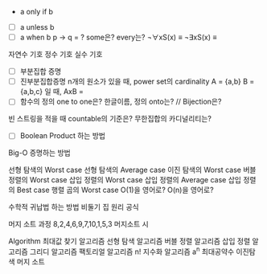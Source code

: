 - a only if b
- [ ] a unless b 
- [ ] a when b
p → q  = ?
some은?
every는?
¬∀xS(x) ≡
¬∃xS(x) ≡

자연수 기호
정수 기호
실수 기호
- [ ] 부분집합 증명 
- [ ] 진부분집합증명
n개의 원소가 있을 때, power set의 cardinality
A = {a,b} B = {a,b,c} 일 때, AxB =
- [ ] 함수의 정의
one to one은? 한글이름, 정의
onto는? //
Bijection은?

빈 스트링을 적을 때
countable의 기준은?
무한집합의 카디널리티는?
- [ ] Boolean Product 하는 방법



Big-O 증명하는 방법

선형 탐색의 Worst case
선형 탐색의 Average case
이진 탐색의 Worst case
버블 정렬의 Worst case
삽입 정렬의 Worst case
삽입 정렬의 Average case
삽입 정렬의 Best case
행렬 곱의 Worst case
O(1)을 영어로?
O(n)을 영어로?

수학적 귀납법 하는 방법
비둘기 집 원리 공식


머지 소트 과정
8,2,4,6,9,7,10,1,5,3
머지소트 시

Algorithm
최대값 찾기 알고리즘
선형 탐색 알고리즘
버블 정렬 알고리즘
삽입 정렬 알고리즘
그리디 알고리즘
팩토리얼 알고리즘 n!
지수화 알고리즘 a<sup>n</sup>
최대공약수
이진탐색
머지 소트
